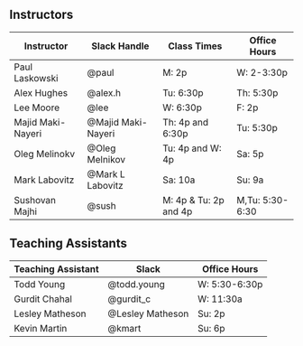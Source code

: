## Instructors 

| Instructor        | Slack Handle       | Class Times           | Office Hours       |
|-------------------|--------------------|-----------------------|--------------------|
| Paul Laskowski    | @paul              | M:   2p               | W: 2-3:30p         |
| Alex Hughes       | @alex.h            | Tu:  6:30p            | Th: 5:30p          |
| Lee Moore         | @lee               | W:   6:30p            | F:  2p             |
| Majid Maki-Nayeri | @Majid Maki-Nayeri | Th:  4p and 6:30p     | Tu: 5:30p          |
| Oleg Melinokv     | @Oleg Melnikov     | Tu: 4p and W: 4p      | Sa: 5p             |
| Mark Labovitz     | @Mark L Labovitz   | Sa: 10a               | Su: 9a             | 
| Sushovan Majhi    | @sush              | M: 4p & Tu: 2p and 4p | M,Tu: 5:30-6:30    |

## Teaching Assistants

| Teaching Assistant | Slack            | Office Hours         |
|--------------------|------------------|----------------------|
| Todd Young         | @todd.young      | W:  5:30-6:30p       |
| Gurdit Chahal      | @gurdit_c        | W:  11:30a           |
| Lesley Matheson    | @Lesley Matheson | Su: 2p               |
| Kevin Martin       | @kmart           | Su: 6p               |
